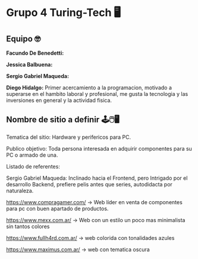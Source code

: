 # Grupo 4 Turing-Tech 🖥️ 
  ## Equipo 🤓

**Facundo De Benedetti:** 

**Jessica Balbuena:** 

**Sergio Gabriel Maqueda:** 

**Diego Hidalgo:**  Primer acercamiento a la programacion, motivado a superarse en el hambito laboral y profesional,
me gusta la tecnologia  y las inversiones en general  y la actividad fisica.
  

##  Nombre de sitio a definir 🕹️🖱️🖥️ 

Tematica del sitio: Hardware y perifericos para PC. 

Publico objetivo: Toda persona interesada en adquirir componentes para su PC o armado de una. 

Listado de referentes: 

Sergio Gabriel Maqueda: Inclinado hacia el Frontend, pero Intrigado por el desarrollo Backend, prefiere pelis antes que series, autodidacta por naturaleza.

https://www.compragamer.com/  -> Web líder en venta de componentes para pc con buen apartado de productos.

https://www.mexx.com.ar/      -> Web con un estilo un poco mas minimalista sin tantos colores

https://www.fullh4rd.com.ar/  -> web colorida con tonalidades azules

https://www.maximus.com.ar/   -> web con tematica oscura 

